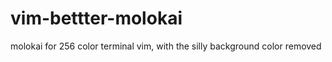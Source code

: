 vim-bettter-molokai
===================

molokai for 256 color terminal vim, with the silly background color removed
